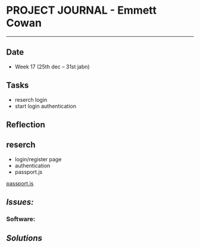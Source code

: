 
# **PROJECT JOURNAL - Emmett Cowan**
----------------------------------------------------------------------

## **Date**
-	Week 17 (25th dec – 31st jabn)

## **Tasks**
-	reserch login 
-	start login authentication
## **Reflection**


## **reserch**
-	login/register page
-	authentication
-	passport.js

[passport.js](http://www.passportjs.org/docs/)

## **_Issues:_**

### **Software:**

## **_Solutions_**

	